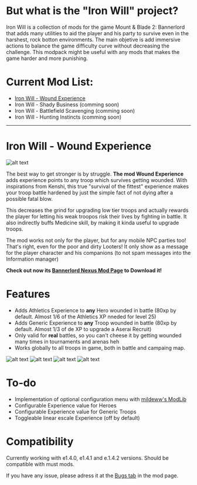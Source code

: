 # But what is the "Iron Will" project?
  Iron Will is a collection of mods for the game Mount & Blade 2: Bannerlord that adds many utilities to aid the player and his party to survive even in the harshest, rock botton environments. The main objetive is add immersive actions to balance the game difficulty curve without decreasing the challenge. This modpack might be useful with any mods that makes the game harder and more punishing. 
  
# Current Mod List:
  - [Iron Will - Wound Experience](https://www.nexusmods.com/mountandblade2bannerlord/mods/1797)
  - Iron Will - Shady Business (comming soon)
  - Iron Will - Battlefield Scavenging (comming soon)
  - Iron Will - Hunting Instincts (comming soon)

---

# Iron Will - Wound Experience

![alt text](https://github.com/pedro-ca/bannerlord_iron_will/blob/master/WoundXP/Wound%20Experience%20Thumbnail.jpg?raw=true)

The best way to get stronger is by struggle. **The mod Wound Experience** adds experience points to any troop which survives getting wounded. With inspirations from Kenshi, this true "survival of the fittest" experience makes your troop battle hardened by just the simple fact of not dying after a possible fatal blow. 

This decreases the grind for upgrading low tier troops and actually rewards the player for letting his weak troopos risk their lives by fighting in battle. It also indirectly buffs Medicine skill, by making it kinda useful to upgrade troops. 

The mod works not only for the player, but for any mobile NPC parties too! That's right, even for the poor and dirty Looters! It only show as a message for the player character and his companions (to not spam messages into the Information manager)

**Check out now its [Bannerlord Nexus Mod Page](https://www.nexusmods.com/mountandblade2bannerlord/mods/1797) to Download it!**

# Features 
  - Adds Athletics Experience to **any** Hero wounded in battle (80xp by default. Almost 1/6 of the Athletics XP nneded for level 25) 
  - Adds Generic Experience to **any** Troop wounded in battle (80xp by default. Almost 1/3 of de XP to upgrade a Aserai Recruit)
  - Only valid for **real** battles, so you can't cheese it by getting wounded many times in tournaments and arenas heh
  - Works globally to all troops in game, both in battle and campaing map.
  
  ![alt text](https://raw.githubusercontent.com/pedro-ca/bannerlord_iron_will/master/WoundXP/heroe%20athletic%20exp%20example.JPG)
  ![alt text](https://raw.githubusercontent.com/pedro-ca/bannerlord_iron_will/master/WoundXP/generic%20troop%20exp%20example.JPG) 
  ![alt text](https://raw.githubusercontent.com/pedro-ca/bannerlord_iron_will/master/WoundXP/debug%20on%20example.JPG)
  ![alt text](https://github.com/pedro-ca/bannerlord_iron_will/blob/master/WoundXP/Wound%20Experience%20Simple%20engine.png?raw=true)

# To-do
  - Implementation of optional configuration menu with [mildeww's ModLib](https://www.nexusmods.com/mountandblade2bannerlord/mods/592)
  - Configurable Experience value for Heroes
  - Configurable Experience value for Generic Troops
  - Toggleable linear escale Experience (off by default)
  
  
# Compatibility
Currently working with e1.4.0, e1.4.1 and e.1.4.2 versions. Should be compatible with must mods.

If you have any issue, please adress it at the [Bugs tab](https://www.nexusmods.com/mountandblade2bannerlord/mods/1797?tab=bugs) in the mod page.
